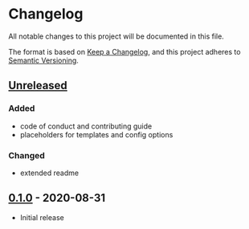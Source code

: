 # Changelog
All notable changes to this project will be documented in this file.

The format is based on [Keep a Changelog](https://keepachangelog.com/en/1.0.0/),
and this project adheres to [Semantic Versioning](https://semver.org/spec/v2.0.0.html).

## [Unreleased]
### Added
* code of conduct and contributing guide
* placeholders for templates and config options

### Changed
* extended readme

## [0.1.0] - 2020-08-31
* Initial release

[Unreleased]: https://github.com/syntro-opensource/recipe-elemental-bootstrap/compare/0.1.0..master
[0.1.0]: https://github.com/syntro-opensource/recipe-elemental-bootstrap/tree/0.1.0
